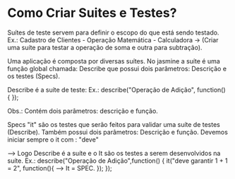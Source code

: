 # Como Criar Suites e Testes?

Suítes de teste servem para definir o escopo do que está sendo testado. 
Ex.: Cadastro de Clientes - Operação Matemática - Calculadora 
-> (Criar uma suíte para testar a operação de soma e outra para subtração).

Uma aplicação é composta por diversas suítes. No jasmine a suíte é uma função global chamada: Describe que possui dois parâmetros: Descrição e os testes (Specs).

Describe é a suíte de teste: 
Ex.: describe("Operação de Adição", function() {
});

Obs.: Contém dois parâmetros: descrição e função.

Specs "it" são os testes que serão feitos para validar uma suíte de testes (Describe).
Também possui dois parâmetros: Descrição e função.
Devemos iniciar sempre o it com : "deve"

--> Logo Describe é a suíte e o It são os testes a serem desenvolvidos na suíte.
Ex.: describe("Operação de Adição",function() {
       it("deve garantir 1 + 1 = 2", function(){   --> It = SPEC.
        });
     });     		